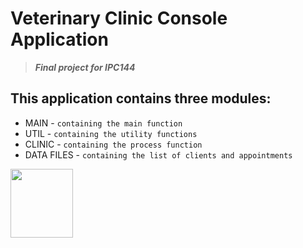 # **Veterinary Clinic Console Application**
> ***Final project for IPC144***

This application contains three modules:
----------------------------------------
  - MAIN       - `containing the main function`
  - UTIL       - `containing the utility functions`
  - CLINIC     - `containing the process function`
  - DATA FILES - `containing the list of clients and appointments`

<img src="https://upload.wikimedia.org/wikipedia/commons/1/19/C_Logo.png" alt=" " width="100" height="110">
